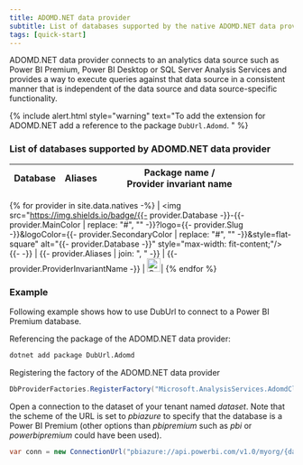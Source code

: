 ```yaml
---
title: ADOMD.NET data provider
subtitle: List of databases supported by the native ADOMD.NET data provider and how to load them
tags: [quick-start]
---
```


ADOMD.NET data provider connects to an analytics data source such as Power BI Premium, Power BI Desktop or SQL Server Analysis Services and provides a way to execute queries against that data source in a consistent manner that is independent of the data source and data source-specific functionality.

{% include alert.html style="warning" text="To add the extension for ADOMD.NET add a reference to the package `DubUrl.Adomd`.</a> " %}

### List of databases supported by ADOMD.NET data provider

| Database | Aliases | <nobr>Package name</nobr> / <nobr>Provider invariant name<nobr> | | | | |
|----------|---------|--------------------------------------|-|-|-|-|
{% for provider in site.data.natives -%}
| <img src="https://img.shields.io/badge/{{- provider.Database -}}-{{- provider.MainColor | replace: "#", "" -}}?logo={{- provider.Slug -}}&logoColor={{- provider.SecondaryColor | replace: "#", "" -}}&style=flat-square" alt="{{- provider.Database -}}" style="max-width: fit-content;"/> {{- -}}
| {{- provider.Aliases | join: ", " -}}
| {{- provider.ProviderInvariantName -}}
| <a href="https://nuget.org/packages/{{- provider.ProviderInvariantName -}}" style="border: 0px;"><img src="{{ '/assets/img/nuget.png' | relative_url }}" alt="Go to Nuget repository" width="24" style="max-width: fit-content;"/></a>|
{% endfor %}

### Example

Following example shows how to use DubUrl to connect to a Power BI Premium database.

Referencing the package of the ADOMD.NET data provider:

```bash
dotnet add package DubUrl.Adomd
```

Registering the factory of the ADOMD.NET data provider

```csharp
DbProviderFactories.RegisterFactory("Microsoft.AnalysisServices.AdomdClient", DubUrl.Adomd.AdomdFactory.Instance);
```

Open a connection to the dataset of your tenant named *dataset*. Note that the scheme of the URL is set to *pbiazure* to specify that the database is a Power BI Premium (other options than *pbipremium* such as *pbi* or *powerbipremium* could have been used).

```csharp
var conn = new ConnectionUrl("pbiazure://api.powerbi.com/v1.0/myorg/{dataset}").Open();
```
